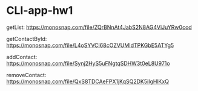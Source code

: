 # CLI-app-hw1

getList: https://monosnap.com/file/ZQrBNnAt4JabS2N8AG4ViJuYRw0cod

getContactById: https://monosnap.com/file/L4oSYVCI68cOZVUMIdTPKGbE5ATYg5

addContact: https://monosnap.com/file/Synj2HyS5uFNgtqSDHW3t0eL8U971o

removeContact: https://monosnap.com/file/QxS8TDCAeFPX1jKqSQ2DK5iIgHlKxQ
